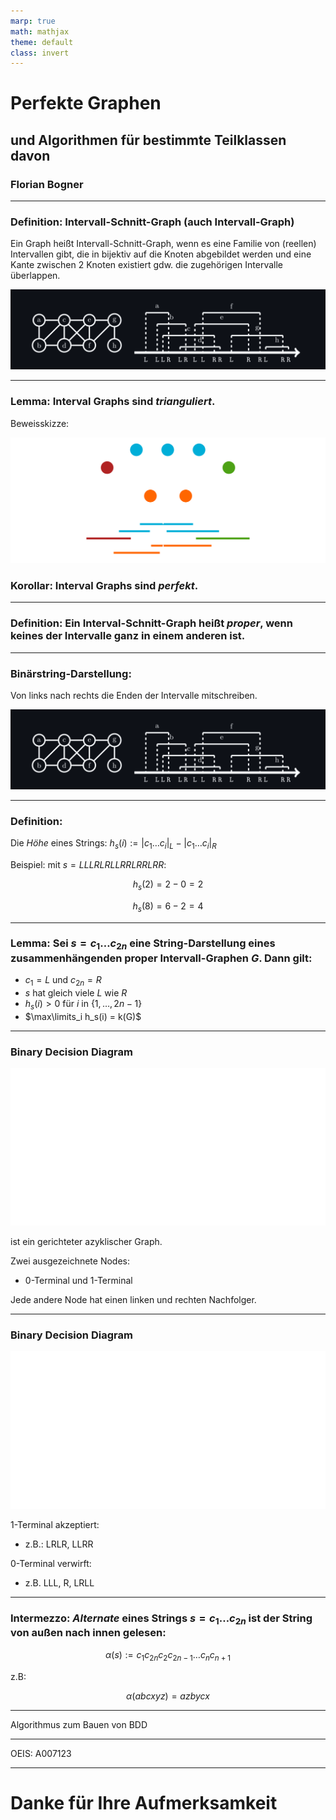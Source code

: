 ```yaml
---
marp: true
math: mathjax
theme: default
class: invert
---
```


# Perfekte Graphen

## und Algorithmen für bestimmte Teilklassen davon

### Florian Bogner

---

### Definition: Intervall-Schnitt-Graph (auch Intervall-Graph)

Ein Graph heißt Intervall-Schnitt-Graph, wenn es eine Familie von (reellen) Intervallen gibt, die in bijektiv auf die Knoten abgebildet werden und eine Kante zwischen 2 Knoten existiert gdw. die zugehörigen Intervalle überlappen.

![](Bilder/intervals.png)

---

### Lemma: Interval Graphs sind *trianguliert*.

Beweisskizze:

![](Bilder/interval_graphs_are_triangulated.svg)

### Korollar: Interval Graphs sind *perfekt*.

---

### Definition: Ein Interval-Schnitt-Graph heißt *proper*, wenn keines der Intervalle ganz in einem anderen ist.

---

### Binärstring-Darstellung:

Von links nach rechts die Enden der Intervalle mitschreiben.

![](Bilder/intervals.png)

---

### Definition:

Die *Höhe* eines Strings: $h_s(i) := |c_1 \dots c_i|_L - |c_1 \dots c_i|_R$

Beispiel: mit $s = LLLRLRLLRRLRRLRR$:

$$h_s(2) = 2-0 = 2$$

$$h_s(8) = 6-2 = 4$$

---

### Lemma: Sei $s = c_1 \dots c_{2n}$ eine String-Darstellung eines zusammenhängenden proper Intervall-Graphen $G$. Dann gilt:

- $c_1 = L$ und $c_{2n} = R$
- $s$ hat gleich viele $L$ wie $R$
- $h_s(i) > 0$ für $i$ in $\{1, \dots , 2n-1\}$
- $\max\limits_i h_s(i) = k(G)$

---

### Binary Decision Diagram

![bg 60%](Bilder/bdd.svg)

ist ein gerichteter azyklischer Graph.

Zwei ausgezeichnete Nodes:

- 0-Terminal und 1-Terminal

Jede andere Node hat einen
linken und rechten Nachfolger.

---

### Binary Decision Diagram

![bg 60%](Bilder/bdd.svg)

1-Terminal akzeptiert:

- z.B.: LRLR, LLRR

0-Terminal verwirft:

- z.B. LLL, R, LRLL

---

### Intermezzo: *Alternate* eines Strings $s = c_1 \dots c_{2n}$ ist der String von außen nach innen gelesen:

$$\alpha(s) := c_1c_{2n}c_2c_{2n-1}\dots c_n c_{n+1}$$

z.B: 

$$\alpha(abcxyz) = azbycx$$

---

Algorithmus zum Bauen von BDD

---

OEIS: A007123

---

# Danke für Ihre Aufmerksamkeit